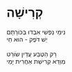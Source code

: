 # קְרִישָׁה

נִימֵי נַפְשִׁי אִבְּדוּ בְּכוֹרָתָם\
יֵשׁ דֹּפֶק - הוּא חַי\
\
רַק הַטֶּבַע עֲדַיִן שׂוֹרֵט\
מְוַדֵּא קְרִישַׁת אַחֲרִית יָמַי
